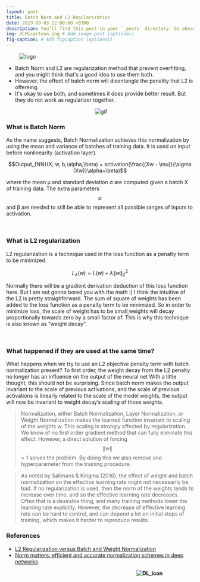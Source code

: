 ```yaml
---
layout: post
title: Batch Norm and L2 Regularization
date: 2019-09-03 22:00:00 +0300
description: You’ll find this post in your `_posts` directory. Go ahead and edit it and re-build the site to see your changes. # Add post description (optional)
img: dLMLcartoon.png # Add image post (optional)
fig-caption: # Add figcaption (optional) 
---
```


&ensp;&emsp;&emsp;![logo]({{site.baseurl}}/assets/img/TL-DR.png)
&emsp; 
  - Batch Norm and L2  are regularization method that prevent overfitting, and you might think that's a good idea to use them both. 
  - However, the effect of batch norm will disentangle the penality that L2 is offereing.
  - It's okay to use both, and sometimes it does provide better result. But they do not work as regularizer together.


&emsp;&emsp;&emsp;&emsp;&emsp;&emsp;&emsp;&emsp;&emsp;&emsp;&emsp;&emsp;&emsp;&emsp;&emsp;&emsp;&emsp;![gif]({{site.baseurl}}/assets/img/communicate.gif)
### **What is Batch Norm**
As the name suggests, Batch Normalization achieves this normalization by using the mean and variance of batches of training data. It is used on input before nonlinearity (activation layer).


$$Output_{NN}(X; w, b,\alpha,\beta) = activation(\frac{(Xw - \mu)}{\sigma (Xw)}\alpha+\beta)$$


where the mean µ and standard deviation σ are computed given a batch X of training data. The extra parameters $$\alpha$$ and β are needed to still be able to represent all possible ranges of inputs to activation.
 
 
 

&nbsp; 
&nbsp; 
&nbsp; 
&nbsp; 
&nbsp; 
&nbsp; 

     
### **What is L2 regularization**
L2 regularization is a technique used in the loss function as a penalty term to be minimized.


$$L_\lambda(w)=L(w)+\lambda\|w\|_2^2$$


Normally there will be a gradient derivation deduction of this loss function here. But I am not gonna bored you with the math :) I think the intuitive of the L2 is pretty straighforward. The sum of square of weights has been added to the loss function as a penalty term to be minimized. So in order to minimize loss, the scale of weight has to be small,weights will decay proportionally towards zero by a small factor of. This is why this technique is also known as “weight decay".


&nbsp; 
&nbsp; 
&nbsp; 




### **What happened if they are used at the same time?**
What happens when we try to use an L2 objective penalty term with batch normalization present? To first order, the weight decay from the L2 penalty no longer has an influence on the output of the neural net
With a little thought, this should not be surprising. Since batch norm makes the output invariant to the scale of previous activations, and the scale of previous activations is linearly related to the scale of the model weights, the output will now be invariant to weight decay’s scaling of those weights.



> Normalization, either Batch Normalization, Layer Normalization, or Weight Normalization makes
the learned function invariant to scaling of the weights w. This scaling is strongly affected by regularization. We know of no first order gradient method that can fully eliminate this effect. However, a direct solution of forcing $$\|w\|$$ = 1 solves the problem. By doing this we also remove one hyperparameter from the training procedure.

>As noted by Salimans & Kingma (2016), the effect of weight and batch normalization on the effective learning rate might not necessarily be bad. If no regularization is used, then the norm of the weights tends to increase over time, and so the effective learning rate decreases. Often that is a desirable thing, and many training methods lower the learning rate explicitly. However, the decrease of effective learning rate can be hard to control, and can depend a lot on initial steps of training, which makes it harder to reproduce results.


### References
 - [L2 Regularization versus Batch and Weight Normalization](https://arxiv.org/pdf/1706.05350.pdf)
 - [Norm matters: efficient and accurate normalization schemes in deep networks](https://papers.nips.cc/paper/7485-norm-matters-efficient-and-accurate-normalization-schemes-in-deep-networks.pdf)




&emsp;&emsp;&emsp;&emsp;&emsp;&emsp;&emsp;&emsp;&emsp;&emsp;&emsp;&emsp;&emsp;&emsp;&emsp;&emsp;&emsp;&emsp;&emsp;&emsp;&emsp;&emsp;&emsp;&emsp;&emsp;**![DL_icon]({{site.baseurl}}/assets/img/DL_icon.png)**


